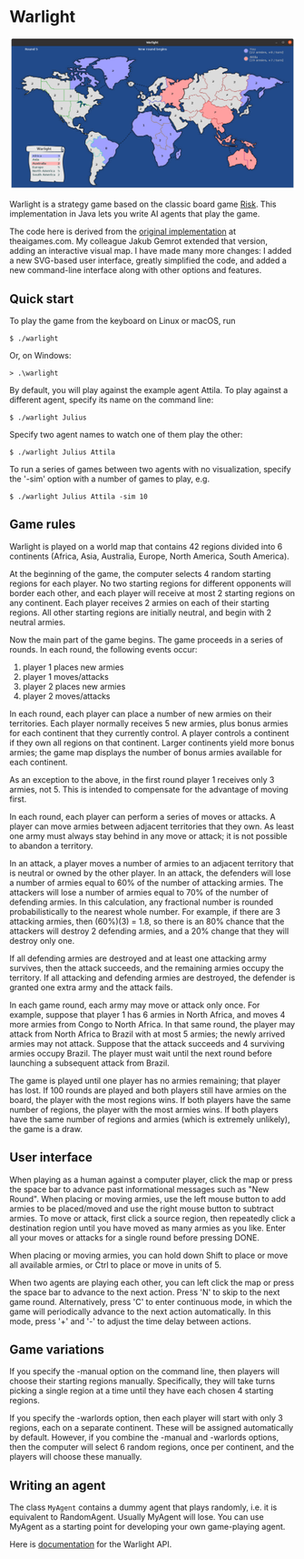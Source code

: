 # Warlight

![alt tag](warlight.png)

Warlight is a strategy game based on the classic board game [Risk](https://en.wikipedia.org/wiki/Risk_(game)).  This implementation in Java lets you write AI agents that play the game.

The code here is derived from the [original implementation](http://theaigames.com/competitions/warlight-ai-challenge) at theaigames.com.  My colleague Jakub Gemrot extended that version, adding an interactive visual map.  I have made many more changes: I added a new SVG-based user interface, greatly simplified the code, and added a new command-line interface along with other options and features.

## Quick start

To play the game from the keyboard on Linux or macOS, run

```
$ ./warlight
```

Or, on Windows:

```
> .\warlight
```

By default, you will play against the example agent Attila.  To play against a different agent, specify its name on the command line:

```
$ ./warlight Julius
```

Specify two agent names to watch one of them play the other:

```
$ ./warlight Julius Attila
```

To run a series of games between two agents with no visualization, specify the '-sim' option with a number of games to play, e.g.

```
$ ./warlight Julius Attila -sim 10
```

## Game rules

Warlight is played on a world map that contains 42 regions divided into 6 continents (Africa, Asia, Australia, Europe, North America, South America).

At the beginning of the game, the computer selects 4 random starting regions for each player.  No two starting regions for different opponents will border each other, and each player will receive at most 2 starting regions on any continent.  Each player receives 2 armies on each of their starting regions.  All other starting regions are initially neutral, and begin with 2 neutral armies.

Now the main part of the game begins.  The game proceeds in a series of rounds.  In each round, the following events occur:

1. player 1 places new armies
2. player 1 moves/attacks
3. player 2 places new armies
4. player 2 moves/attacks

In each round, each player can place a number of new armies on their territories.  Each player normally receives 5 new armies, plus bonus armies for each continent that they currently control.  A player controls a continent if they own all regions on that continent.  Larger continents yield more bonus armies; the game map displays the number of bonus armies available for each continent.

As an exception to the above, in the first round player 1 receives only 3 armies, not 5.  This is intended to compensate for the advantage of moving first.

In each round, each player can perform a series of moves or attacks.  A player can move armies between adjacent territories that they own.  As least one army must always stay behind in any move or attack; it is not possible to abandon a territory.

In an attack, a player moves a number of armies to an adjacent territory that is neutral or owned by the other player.  In an attack, the defenders will lose a number of armies equal to 60% of the number of attacking armies.  The attackers will lose a number of armies equal to 70% of the number of defending armies.  In this calculation, any fractional number is rounded probabilistically to the nearest whole number.  For example, if there are 3 attacking armies, then (60%)(3) = 1.8, so there is an 80% chance that the attackers will destroy 2 defending armies, and a 20% change that they will destroy only one.

If all defending armies are destroyed and at least one attacking army survives, then the attack succeeds, and the remaining armies occupy the territory.  If all attacking and defending armies are destroyed, the defender is granted one extra army and the attack fails.

In each game round, each army may move or attack only once.  For example, suppose that player 1 has 6 armies in North Africa, and moves 4 more armies from Congo to North Africa.  In that same round, the player may attack from North Africa to Brazil with at most 5 armies; the newly arrived armies may not attack.  Suppose that the attack succeeds and 4 surviving armies occupy Brazil.  The player must wait until the next round before launching a subsequent attack from Brazil.

The game is played until one player has no armies remaining; that player has lost.  If 100 rounds are played and both players still have armies on the board, the player with the most regions wins.  If both players have the same number of regions, the player with the most armies wins.  If both players have the same number of regions and armies (which is extremely unlikely), the game is a draw.

## User interface

When playing as a human against a computer player, click the map or press the space bar to advance past informational messages such as "New Round".  When placing or moving armies, use the left mouse button to add armies to be placed/moved and use the right mouse button to subtract armies.  To move or attack, first click a source region, then repeatedly click a destination region until you have moved as many armies as you like.  Enter all your moves or attacks for a single round before pressing DONE.

When placing or moving armies, you can hold down Shift to place or move all available armies, or Ctrl to place or move in units of 5.

When two agents are playing each other, you can left click the map or press the space bar to advance to the next action.  Press 'N' to skip to the next game round.  Alternatively, press 'C' to enter continuous mode, in which the game will periodically advance to the next action automatically.  In this mode, press '+' and '-' to adjust the time delay between actions.

## Game variations

If you specify the -manual option on the command line, then players will choose their starting regions manually.  Specifically, they will take turns picking a single region at a time until they have each chosen 4 starting regions.

If you specify the -warlords option, then each player will start with only 3 regions, each on a separate continent.  These will be assigned automatically by default.  However, if you combine the -manual and -warlords options, then the computer will select 6 random regions, once per continent, and the players will choose these manually.

## Writing an agent

The class `MyAgent` contains a dummy agent that plays randomly, i.e. it is equivalent to RandomAgent.  Usually MyAgent will lose.  You can use MyAgent as a starting point for developing your own game-playing agent.

Here is [documentation](https://ksvi.mff.cuni.cz/~dingle/2020-1/ai_1/warlight/warlight_api.html) for the Warlight API.
